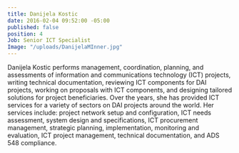 ```yaml
---
title: Danijela Kostic
date: 2016-02-04 09:52:00 -05:00
published: false
position: 4
Job: Senior ICT Specialist
Image: "/uploads/DanijelaMInner.jpg"
---
```


Danijela Kostic performs management, coordination, planning, and assessments of information and communications technology (ICT) projects, writing technical documentation, reviewing ICT components for DAI projects, working on proposals with ICT components, and designing tailored solutions for project beneficiaries. Over the years, she has provided ICT services for a variety of sectors on DAI projects around the world. Her services include: project network setup and configuration, ICT needs assessment, system design and specifications, ICT procurement management, strategic planning, implementation, monitoring and evaluation, ICT project management, technical documentation, and ADS 548 compliance.